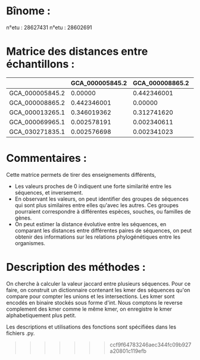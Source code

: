 # Bînome :
n°etu : 28627431
n°etu : 28602691

# Matrice des distances entre échantillons :

|                 | GCA_000005845.2 | GCA_000008865.2 | GCA_000013265.1 | GCA_000069965.1 | GCA_030271835.1 |
|-----------------|-----------------|-----------------|-----------------|-----------------|-----------------|
| GCA_000005845.2 | 0.00000         | 0.442346001     | 0.346019362     | 0.002578191     | 0.002576698     |
| GCA_000008865.2 | 0.442346001     | 0.00000         | 0.312741620     | 0.002340611     | 0.002341023     |
| GCA_000013265.1 | 0.346019362     | 0.312741620     | 0.00000         | 0.002457800     | 0.002464379     |
| GCA_000069965.1 | 0.002578191     | 0.002340611     | 0.002457800     | 0.00000         | 0.031276364     |
| GCA_030271835.1 | 0.002576698     | 0.002341023     | 0.002464379     | 0.031276364     | 0.00000         |

# Commentaires :

Cette matrice permets de tirer des enseignements différents,
- Les valeurs proches de 0 indiquent une forte similarité entre les séquences, et inversement.
- En observant les valeurs, on peut identifier des groupes de séquences qui sont plus similaires entre elles qu'avec les autres. Ces groupes pourraient correspondre à différentes espèces, souches, ou familles de gènes.
- On peut estimer la distance évolutive entre les séquences, en comparant les distances entre différentes paires de séquences, on peut obtenir des informations sur les relations phylogénétiques entre les organismes.

# Description des méthodes :

On cherche à calculer la valeur jaccard entre plusieurs séquences. 
Pour ce faire, on construit un dictionnaire contenant les kmer des séquences qu'on compare pour compter les unions et les intersections.
Les kmer sont encodés en binaire stockés sous forme d'int. Nous comptons le reverse complement des kmer comme le même kmer, on enregistre le kmer alphabetiquement plus petit.

Les descriptions et utilisations des fonctions sont spécifiées dans les fichiers .py.
>>>>>>> ccf9f64783246aec344fc09b927a20801c119efb
